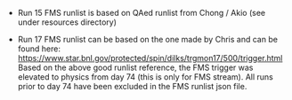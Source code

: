 
- Run 15 FMS runlist is based on QAed runlist from Chong / Akio (see under resources directory)

- Run 17 FMS runlist can be based on the one made by Chris and can be found here: https://www.star.bnl.gov/protected/spin/dilks/trgmon17/500/trigger.html
  Based on the above good runlist reference, the FMS trigger was elevated to physics from day 74 (this is only for FMS stream). All runs prior to day 74 have been excluded in the FMS runlist json file.
